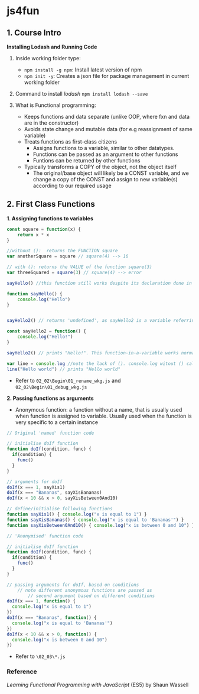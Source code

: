# js4fun

## 1. Course Intro

**Installing Lodash and Running Code**

1. Inside working folder type:
    - `npm install -g npm`: Install latest version of npm
    - `npm init -y`: Creates a json file for package management in current working folder
2. Command to install *lodash* `npm install lodash --save`
3. What is Functional programming:

    - Keeps functions and data separate (unlike OOP, where fxn and data are in the constructor)
    - Avoids state change and mutable data (for e.g reassignment of same variable)
    - Treats functions as first-class citizens
        - Assigns functions to a variable, similar to other datatypes.
        - Functions can be passed as an argument to other functions
        - Funtions can be returned by other functions
    - Typically transforms a COPY of the object, not the object itself
        - The original/base object will likely be a CONST variable, and we change a copy of the CONST and assign to new variable(s) according to our required usage
## 2. First Class Functions

**1. Assigning functions to variables**
```javascript
const square = function(x) {
	return x * x
}

//without ():  returns the FUNCTION square
var anotherSquare = square // square(4) --> 16

// with (): returns the VALUE of the function square(3)
var threeSquared = square(3) // square(4) --> error
```
```javascript
sayHello() //this function still works despite its declaration done in line after, as all functions are 'automatically moved' to the top of the code before execution

function sayHello() {
	console.log("Hello")
}


sayHello2() // returns 'undefined', as sayHello2 is a variable referring to a function.

const sayHello2 = function() {
    console.log("Hello!")
}

sayHello2() // prints "Hello!". This function-in-a-variable works normally since it is called after declaration

```
```javascript
var line = console.log //note the lack of (). console.log witout () calls the console.log function and NOT its value
line("Hello world") // prints "Hello world"
```
- Refer to `02_02\Begin\01_rename_wkg.js` and `02_02\Begin\01_debug_wkg.js`

**2. Passing functions as arguments**

- Anonymous function: a function without a name, that is usually used when function is assigned to variable. Usually used when the function is very specific to a certain instance

```javascript
// Original 'named' function code

// initialise doIf function
function doIf(condition, func) {
  if(condition) {
    func()
  }
}

// arguments for doIf
doIf(x === 1, sayXis1)
doIf(x === "Bananas", sayXisBananas)
doIf(x < 10 && x > 0, sayXisBetween0And10)

// define/initialise following functions
function sayXis1() { console.log("x is equal to 1") }
function sayXisBananas() { console.log("x is equal to 'Bananas'") }
function sayXisBetween0And10() { console.log("x is between 0 and 10") }
```

```javascript
// 'Anonymised' function code

// initialise doIf function
function doIf(condition, func) {
  if(condition) {
    func()
  }
}

// passing arguments for doIf, based on conditions
    // note different anonymous functions are passed as
        // second argument based on different conditions
doIf(x === 1, function() {
  console.log("x is equal to 1")
})
doIf(x === "Bananas", function() {
  console.log("x is equal to 'Bananas'")
})
doIf(x < 10 && x > 0, function() {
  console.log("x is between 0 and 10")
})
```
- Refer to `\02_03\*.js`
### Reference
*Learning Functional Programming with JavaScript* (ES5) by Shaun Wassell
